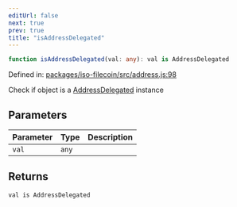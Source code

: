 ```yaml
---
editUrl: false
next: true
prev: true
title: "isAddressDelegated"
---
```


```ts
function isAddressDelegated(val: any): val is AddressDelegated
```

Defined in: [packages/iso-filecoin/src/address.js:98](https://github.com/hugomrdias/filecoin/blob/785c3411e0df74cabd3b2718e9d4a52c466ba914/packages/iso-filecoin/src/address.js#L98)

Check if object is a [AddressDelegated](../../../../../../../api/address/classes/addressdelegated) instance

## Parameters

| Parameter | Type | Description |
| ------ | ------ | ------ |
| `val` | `any` |  |

## Returns

`val is AddressDelegated`
